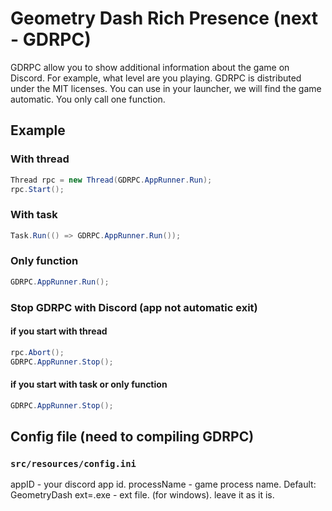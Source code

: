 # Geometry Dash Rich Presence (next - GDRPC)
GDRPC allow you to show additional information about the game on Discord. For example, what level are you playing. GDRPC is distributed under the MIT licenses. You can use in your launcher, we will find the game automatic. 
You only call one function.

## Example
### With thread
```c#
Thread rpc = new Thread(GDRPC.AppRunner.Run);
rpc.Start();
```
### With task
```c#
Task.Run(() => GDRPC.AppRunner.Run());
```
### Only function
```c#
GDRPC.AppRunner.Run();
```
### Stop GDRPC with Discord (app not automatic exit)
#### if you start with thread
```c#
rpc.Abort();
GDRPC.AppRunner.Stop();
```
#### if you start with task or only function
```c#
GDRPC.AppRunner.Stop();
```

## Config file (need to compiling GDRPC)
### `src/resources/config.ini`
appID - your discord app id.
processName - game process name. Default: GeometryDash
ext=.exe - ext file. (for windows). leave it as it is.
